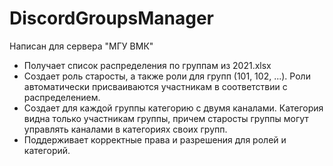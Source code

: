 # DiscordGroupsManager
 Написан для сервера "МГУ ВМК"  
* Получает список распределения по группам из 2021.xlsx  
* Создает роль старосты, а также роли для групп (101, 102, ...). Роли автоматически присваиваются участникам в соответствии с распределением.  
* Создает для каждой группы категорию с двумя каналами. Категория видна только участникам группы, причем старосты группы могут управлять каналами в категориях своих групп.  
* Поддерживает корректные права и разрешения для ролей и категорий.
